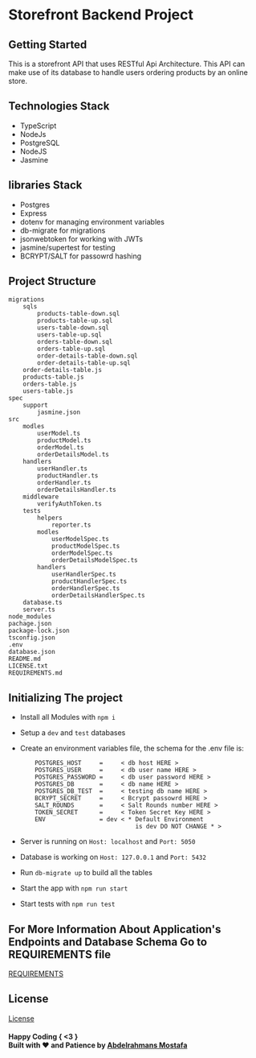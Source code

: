 # Storefront Backend Project

## Getting Started
This is a storefront API that uses RESTful Api Architecture. This API can make use of its database to handle users ordering products by an online store. 

## Technologies Stack
- TypeScript
- NodeJs
- PostgreSQL
- NodeJS
- Jasmine

## libraries Stack
- Postgres 
- Express 
- dotenv for managing environment variables
- db-migrate for migrations
- jsonwebtoken for working with JWTs
- jasmine/supertest for testing
- BCRYPT/SALT for passowrd hashing

## Project Structure
```
migrations
    sqls
        products-table-down.sql
        products-table-up.sql
        users-table-down.sql
        users-table-up.sql
        orders-table-down.sql
        orders-table-up.sql
        order-details-table-down.sql
        order-details-table-up.sql
    order-details-table.js
    products-table.js
    orders-table.js
    users-table.js
spec
    support
        jasmine.json
src
    modles
        userModel.ts
        productModel.ts
        orderModel.ts
        orderDetailsModel.ts
    handlers
        userHandler.ts
        productHandler.ts
        orderHandler.ts
        orderDetailsHandler.ts
    middleware
        verifyAuthToken.ts
    tests
        helpers
            reporter.ts
        modles
            userModelSpec.ts
            productModelSpec.ts
            orderModelSpec.ts
            orderDetailsModelSpec.ts
        handlers
            userHandlerSpec.ts
            productHandlerSpec.ts
            orderHandlerSpec.ts
            orderDetailsHandlerSpec.ts
    database.ts
    server.ts
node_modules
pachage.json
package-lock.json
tsconfig.json
.env
database.json
README.md 
LICENSE.txt
REQUIREMENTS.md
```

## Initializing The project
- Install all Modules with `npm i`
- Setup a `dev` and `test` databases
- Create an environment variables file, the schema for the .env file is: 
    ``` 
        POSTGRES_HOST     =     < db host HERE >
        POSTGRES_USER     =     < db user name HERE >
        POSTGRES_PASSWORD =     < db user password HERE >
        POSTGRES_DB       =     < db name HERE >
        POSTGRES_DB_TEST  =     < testing db name HERE >
        BCRYPT_SECRET     =     < Bcrypt passowrd HERE >
        SALT_ROUNDS       =     < Salt Rounds number HERE >
        TOKEN_SECRET      =     < Token Secret Key HERE > 
        ENV               = dev < * Default Environment 
                                    is dev DO NOT CHANGE * >
    ```

- Server is running on `Host: localhost` and `Port: 5050`
- Database is working on `Host: 127.0.0.1` and `Port: 5432`
- Run `db-migrate up` to build all the tables
- Start the app with `npm run start`
- Start tests with `npm run test`

## For More Information About Application's Endpoints and Database Schema Go to REQUIREMENTS file
[REQUIREMENTS](REQUIREMENTS.md)

## License
[License](LICENSE.txt)

#### Happy Coding { <3 } <br> Built with ❤️ and Patience by [Abdelrahmans Mostafa](https://github.com/AbdelrahmanSherf)